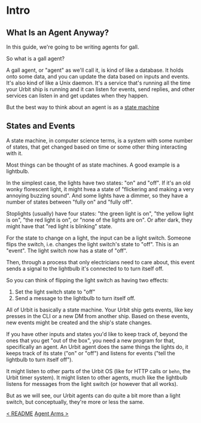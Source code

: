 # Intro

## What Is an Agent Anyway?

In this guide, we're going to be writing agents for gall.

So what is a gall agent?

A gall agent, or "agent" as we'll call it, is kind of like a database.  It holds onto some data, and you can update the data based on inputs and events.  It's also kind of like a Unix daemon.  It's a service that's running all the time your Urbit ship is running and it can listen for events, send replies, and other services can listen in and get updates when they happen.

But the best way to think about an agent is as a [state machine](https://en.wikipedia.org/wiki/Finite-state_machine)

## States and Events

A state machine, in computer science terms, is a system with some number of states, that get changed based on time or some other thing interacting with it.  

Most things can be thought of as state machines.  A good example is a lightbulb.

In the simplest case, the lights have two states: "on" and "off".  If it's an old wonky florescent light, it might hvea a state of "flickering and making a very annoying buzzing sound".  And some lights have a dimmer, so they have a number of states between "fully on" and "fully off".

Stoplights (usually) have four states: "the green light is on", "the yellow light is on", "the red light is on", or "none of the lights are on".  Or after dark, they might have that "red light is blinking" state.

For the state to change on a light, the input can be a light switch.  Someone flips the switch, i.e. changes the light switch's state to "off".  This is an "event".  The light switch now has a state of "off".

Then, through a process that only electricians need to care about, this event sends a signal to the lightbulb it's connected to to turn itself off.

So you can think of flipping the light switch as having two effects:

1. Set the light switch state to "off"
1. Send a message to the lightbulb to turn itself off.

All of Urbit is basically a state machine.  Your Urbit ship gets events, like key presses in the CLI or a new DM from another ship.  Based on these events, new events might be created and the ship's state changes.

If you have other inputs and states you'd like to keep track of, beyond the ones that you get "out of the box", you need a new program for that, specifically an agent.  An Urbit agent does the same things the lights do, it keeps track of its state ("on" or "off") and listens for events ("tell the lightbulb to turn itself off").

It might listen to other parts of the Urbit OS (like for HTTP calls or `behn`, the Urbit timer system).  It might listen to other agents, much like the lightbulb listens for messages from the light switch (or however that all works).

But as we will see, our Urbit agents can do quite a bit more than a light switch, but conceptually, they're more or less the same.

[&lt; README](readme.md) [Agent Arms &gt;](arms.md)


